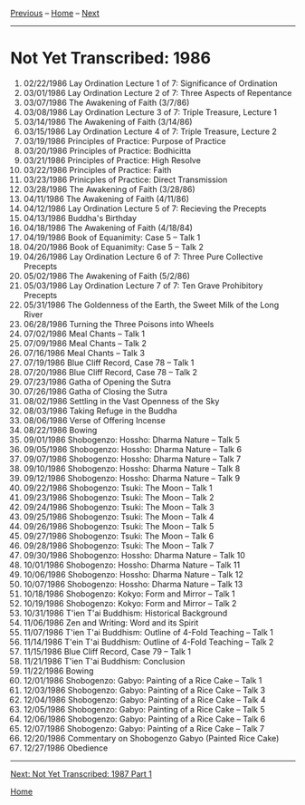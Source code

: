 <a name="0"></a>
[Previous](unfinished-1985#0) – 
[Home](index#1986) – 
[Next](unfinished-1987-1#0)

---
# Not Yet Transcribed: 1986

1. 02/22/1986	Lay Ordination Lecture 1 of 7: Significance of Ordination	
1. 03/01/1986	Lay Ordination Lecture 2 of 7: Three Aspects of Repentance	
1. 03/07/1986	The Awakening of Faith (3/7/86)	
1. 03/08/1986	Lay Ordination Lecture 3 of 7: Triple Treasure, Lecture 1	
1. 03/14/1986	The Awakening of Faith (3/14/86)	
1. 03/15/1986	Lay Ordination Lecture 4 of 7: Triple Treasure, Lecture 2	
1. 03/19/1986	Principles of Practice: Purpose of Practice	
1. 03/20/1986	Principles of Practice: Bodhicitta	
1. 03/21/1986	Principles of Practice: High Resolve
1. 03/22/1986	Principles of Practice: Faith	
1. 03/23/1986	Prinicples of Practice: Direct Transmission	
1. 03/28/1986	The Awakening of Faith (3/28/86)	
1. 04/11/1986	The Awakening of Faith (4/11/86)	
1. 04/12/1986	Lay Ordination Lecture 5 of 7: Recieving the Precepts	
1. 04/13/1986	Buddha's Birthday	
1. 04/18/1986	The Awakening of Faith (4/18/84)	
1. 04/19/1986	Book of Equanimity: Case 5 – Talk 1	
1. 04/20/1986	Book of Equanimity: Case 5 – Talk 2	
1. 04/26/1986	Lay Ordination Lecture 6 of 7: Three Pure Collective Precepts
1. 05/02/1986	The Awakening of Faith (5/2/86)	
1. 05/03/1986	Lay Ordination Lecture 7 of 7: Ten Grave Prohibitory Precepts	
1. 05/31/1986	The Goldenness of the Earth, the Sweet Milk of the Long River	
1. 06/28/1986	Turning the Three Poisons into Wheels	
1. 07/02/1986	Meal Chants – Talk 1	
1. 07/09/1986	Meal Chants – Talk 2	
1. 07/16/1986	Meal Chants – Talk 3	
1. 07/19/1986	Blue Cliff Record, Case 78 – Talk 1
1. 07/20/1986	Blue Cliff Record, Case 78 – Talk 2
1. 07/23/1986	Gatha of Opening the Sutra
1. 07/26/1986	Gatha of Closing the Sutra	
1. 08/02/1986	Settling in the Vast Openness of the Sky	
1. 08/03/1986	Taking Refuge in the Buddha	
1. 08/06/1986	Verse of Offering Incense	
1. 08/22/1986	Bowing	
1. 09/01/1986	Shobogenzo: Hossho: Dharma Nature – Talk 5	
1. 09/05/1986	Shobogenzo: Hossho: Dharma Nature – Talk 6	
1. 09/07/1986	Shobogenzo: Hossho: Dharma Nature – Talk 7	
1. 09/10/1986	Shobogenzo: Hossho: Dharma Nature – Talk 8	
1. 09/12/1986	Shobogenzo: Hossho: Dharma Nature – Talk 9
1. 09/22/1986	Shobogenzo: Tsuki: The Moon – Talk 1	
1. 09/23/1986	Shobogenzo: Tsuki: The Moon – Talk 2	
1. 09/24/1986	Shobogenzo: Tsuki: The Moon – Talk 3	
1. 09/25/1986	Shobogenzo: Tsuki: The Moon – Talk 4	
1. 09/26/1986	Shobogenzo: Tsuki: The Moon – Talk 5	
1. 09/27/1986	Shobogenzo: Tsuki: The Moon – Talk 6	
1. 09/28/1986	Shobogenzo: Tsuki: The Moon – Talk 7	
1. 09/30/1986	Shobogenzo: Hossho: Dharma Nature – Talk 10	
1. 10/01/1986	Shobogenzo: Hossho: Dharma Nature – Talk 11	
1. 10/06/1986	Shobogenzo: Hossho: Dharma Nature – Talk 12
1. 10/07/1986	Shobogenzo: Hossho: Dharma Nature – Talk 13	
1. 10/18/1986	Shobogenzo: Kokyo: Form and Mirror – Talk 1	
1. 10/19/1986	Shobogenzo: Kokyo: Form and Mirror – Talk 2	
1. 10/31/1986	T'ien T'ai Buddhism: Historical Background	
1. 11/06/1986	Zen and Writing: Word and its Spirit	
1. 11/07/1986	T'ien T'ai Buddhism: Outline of 4-Fold Teaching – Talk 1	
1. 11/14/1986	T'ein T'ai Buddhism: Outline of 4-Fold Teaching – Talk 2	
1. 11/15/1986	Blue Cliff Record, Case 79 – Talk 1
1. 11/21/1986	T'ien T'ai Buddhism: Conclusion
1. 11/22/1986	Bowing
1. 12/01/1986	Shobogenzo: Gabyo: Painting of a Rice Cake – Talk 1	
1. 12/03/1986	Shobogenzo: Gabyo: Painting of a Rice Cake – Talk 3	
1. 12/04/1986	Shobogenzo: Gabyo: Painting of a Rice Cake – Talk 4	
1. 12/05/1986	Shobogenzo: Gabyo: Painting of a Rice Cake – Talk 5	
1. 12/06/1986	Shobogenzo: Gabyo: Painting of a Rice Cake – Talk 6	
1. 12/07/1986	Shobogenzo: Gabyo: Painting of a Rice Cake – Talk 7	
1. 12/20/1986	Commentary on Shobogenzo Gabyo (Painted Rice Cake)	
1. 12/27/1986	Obedience

---
[Next: Not Yet Transcribed: 1987 Part 1](unfinished-1987-1#0)

[Home](index#1986)
